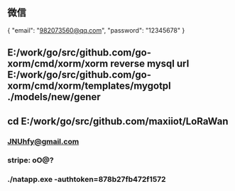 ## 微信
{
  "email": "982073560@qq.com",
  "password": "12345678"
}
## E:/work/go/src/github.com/go-xorm/cmd/xorm/xorm reverse mysql url E:/work/go/src/github.com/go-xorm/cmd/xorm/templates/mygotpl ./models/new/gener
## cd E:/work/go/src/github.com/maxiiot/LoRaWan
### JNUhfy@gmail.com
### stripe: oO@?
### ./natapp.exe -authtoken=878b27fb472f1572